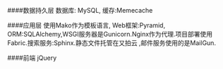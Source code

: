####数据持久层
数据库: MySQL, 缓存:Memecache  

####应用层
使用Mako作为模板语言, Web框架:Pyramid, ORM:SQLAlchemy,WSGI服务器是Gunicorn.Nginx作为代理.项目部署使用Fabric.搜索服务:Sphinx.静态文件托管在又拍云 ,邮件服务使用的是MailGun.   

####前端
jQuery  



